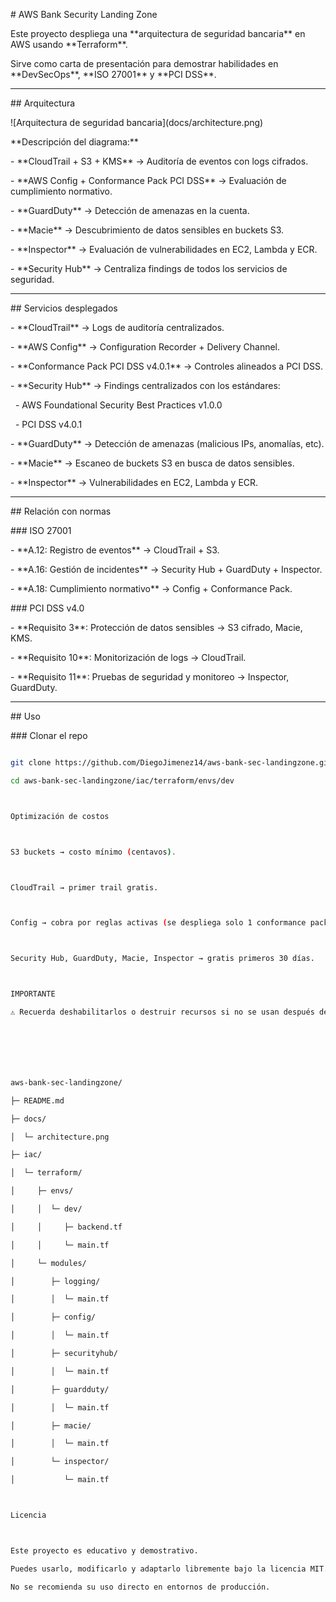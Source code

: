 \# AWS Bank Security Landing Zone



Este proyecto despliega una \*\*arquitectura de seguridad bancaria\*\* en AWS usando \*\*Terraform\*\*.  

Sirve como carta de presentación para demostrar habilidades en \*\*DevSecOps\*\*, \*\*ISO 27001\*\* y \*\*PCI DSS\*\*.



---



\## Arquitectura



!\[Arquitectura de seguridad bancaria](docs/architecture.png)



\*\*Descripción del diagrama:\*\*

\- \*\*CloudTrail + S3 + KMS\*\* → Auditoría de eventos con logs cifrados.

\- \*\*AWS Config + Conformance Pack PCI DSS\*\* → Evaluación de cumplimiento normativo.

\- \*\*GuardDuty\*\* → Detección de amenazas en la cuenta.

\- \*\*Macie\*\* → Descubrimiento de datos sensibles en buckets S3.

\- \*\*Inspector\*\* → Evaluación de vulnerabilidades en EC2, Lambda y ECR.

\- \*\*Security Hub\*\* → Centraliza findings de todos los servicios de seguridad.



---



\##  Servicios desplegados



\- \*\*CloudTrail\*\* → Logs de auditoría centralizados.

\- \*\*AWS Config\*\* → Configuration Recorder + Delivery Channel.

\- \*\*Conformance Pack PCI DSS v4.0.1\*\* → Controles alineados a PCI DSS.

\- \*\*Security Hub\*\* → Findings centralizados con los estándares:

&nbsp; - AWS Foundational Security Best Practices v1.0.0

&nbsp; - PCI DSS v4.0.1

\- \*\*GuardDuty\*\* → Detección de amenazas (malicious IPs, anomalías, etc).

\- \*\*Macie\*\* → Escaneo de buckets S3 en busca de datos sensibles.

\- \*\*Inspector\*\* → Vulnerabilidades en EC2, Lambda y ECR.



---



\## Relación con normas



\### ISO 27001

\- \*\*A.12: Registro de eventos\*\* → CloudTrail + S3.

\- \*\*A.16: Gestión de incidentes\*\* → Security Hub + GuardDuty + Inspector.

\- \*\*A.18: Cumplimiento normativo\*\* → Config + Conformance Pack.



\### PCI DSS v4.0

\- \*\*Requisito 3\*\*: Protección de datos sensibles → S3 cifrado, Macie, KMS.

\- \*\*Requisito 10\*\*: Monitorización de logs → CloudTrail.

\- \*\*Requisito 11\*\*: Pruebas de seguridad y monitoreo → Inspector, GuardDuty.



---



\##  Uso



\### Clonar el repo

```bash

git clone https://github.com/DiegoJimenez14/aws-bank-sec-landingzone.git

cd aws-bank-sec-landingzone/iac/terraform/envs/dev



Optimización de costos



S3 buckets → costo mínimo (centavos).



CloudTrail → primer trail gratis.



Config → cobra por reglas activas (se despliega solo 1 conformance pack).



Security Hub, GuardDuty, Macie, Inspector → gratis primeros 30 días.



IMPORTANTE

⚠️ Recuerda deshabilitarlos o destruir recursos si no se usan después de la demo.







aws-bank-sec-landingzone/

├─ README.md

├─ docs/

│  └─ architecture.png

├─ iac/

│  └─ terraform/

│     ├─ envs/

│     │  └─ dev/

│     │     ├─ backend.tf

│     │     └─ main.tf

│     └─ modules/

│        ├─ logging/

│        │  └─ main.tf

│        ├─ config/

│        │  └─ main.tf

│        ├─ securityhub/

│        │  └─ main.tf

│        ├─ guardduty/

│        │  └─ main.tf

│        ├─ macie/

│        │  └─ main.tf

│        └─ inspector/

│           └─ main.tf



Licencia



Este proyecto es educativo y demostrativo.

Puedes usarlo, modificarlo y adaptarlo libremente bajo la licencia MIT.

No se recomienda su uso directo en entornos de producción.

